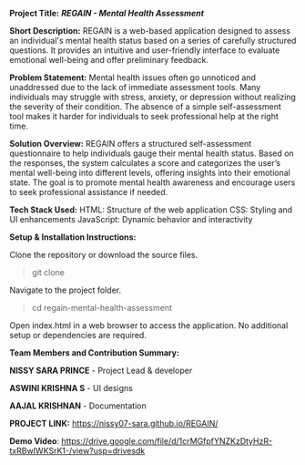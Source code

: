 **Project Title:**
_**REGAIN - Mental Health Assessment**_

**Short Description:**
REGAIN is a web-based application designed to assess an individual's mental health status based on a series of carefully structured questions. It provides an intuitive and user-friendly interface to evaluate emotional well-being and offer preliminary feedback.

**Problem Statement:**
Mental health issues often go unnoticed and unaddressed due to the lack of immediate assessment tools. Many individuals may struggle with stress, anxiety, or depression without realizing the severity of their condition. The absence of a simple self-assessment tool makes it harder for individuals to seek professional help at the right time.

**Solution Overview:**
REGAIN offers a structured self-assessment questionnaire to help individuals gauge their mental health status. Based on the responses, the system calculates a score and categorizes the user’s mental well-being into different levels, offering insights into their emotional state. The goal is to promote mental health awareness and encourage users to seek professional assistance if needed.

**Tech Stack Used:**
HTML: Structure of the web application
CSS: Styling and UI enhancements
JavaScript: Dynamic behavior and interactivity

**Setup & Installation Instructions:**

Clone the repository or download the source files.
> git clone <repository-url>

Navigate to the project folder.
> cd regain-mental-health-assessment

Open index.html in a web browser to access the application.
No additional setup or dependencies are required.

**Team Members and Contribution Summary:**

**NISSY SARA PRINCE** - Project Lead & developer

**ASWINI KRISHNA S** - UI designs

**AAJAL KRISHNAN** - Documentation

**PROJECT LINK:** https://nissy07-sara.github.io/REGAIN/

**Demo Video**: https://drive.google.com/file/d/1crMGfpfYNZKzDtyHzR-txRBwIWKSrK1-/view?usp=drivesdk



